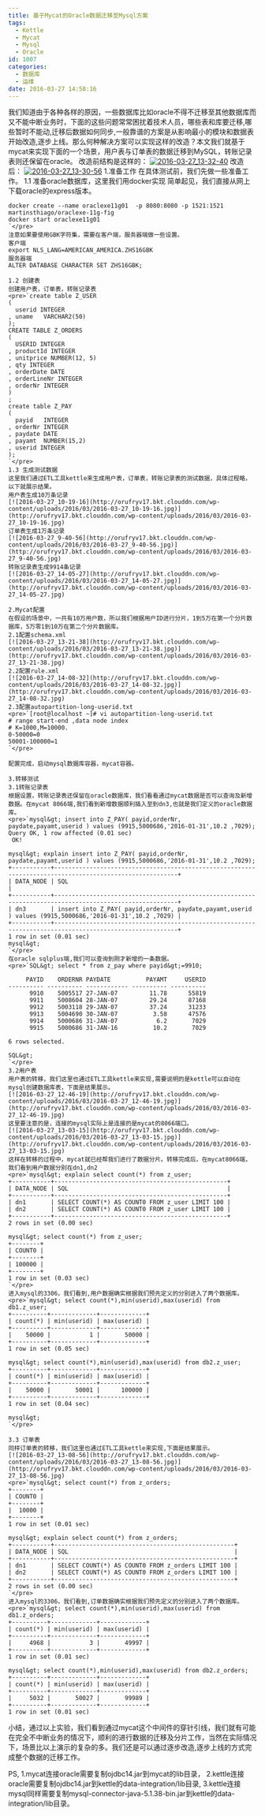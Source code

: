 ```yaml
---
title: 基于Mycat的Oracle数据迁移至Mysql方案
tags:
  - Kettle
  - Mycat
  - Mysql
  - Oracle
id: 1007
categories:
  - 数据库
  - 运维
date: 2016-03-27 14:58:16
---
```


我们知道由于各种各样的原因，一些数据库比如oracle不得不迁移至其他数据库而又不能中断业务时，下面的这些问题常常困扰着技术人员，哪些表和库要迁移,哪些暂时不能动,迁移后数据如何同步,一般靠谱的方案是从影响最小的模块和数据表开始改造,逐步上线。那么何种解决方案可以实现这样的改造？本文我们就基于mycat来实现下面的一个场景，用户表与订单表的数据迁移到MySQL，转账记录表则还保留在oracle。
改造前结构是这样的：
[![2016-03-27_13-32-40](http://orufryv17.bkt.clouddn.com/wp-content/uploads/2016/03/2016-03-27_13-32-40.jpg)](http://orufryv17.bkt.clouddn.com/wp-content/uploads/2016/03/2016-03-27_13-32-40.jpg)
改造后：
[![2016-03-27_13-30-56](http://orufryv17.bkt.clouddn.com/wp-content/uploads/2016/03/2016-03-27_13-30-56.jpg)](http://orufryv17.bkt.clouddn.com/wp-content/uploads/2016/03/2016-03-27_13-30-56.jpg)
1.准备工作
在具体测试前，我们先做一些准备工作。
1.1 准备oracle数据库，这里我们用docker实现
简单起见，我们直接从网上下载oracle的express版本。

    docker create --name oraclexe11g01  -p 8080:8080 -p 1521:1521 martinsthiago/oraclexe-11g-fig
    docker start oraclexe11g01
    `</pre>
    注意如果要使用GBK字符集，需要在客户端，服务器端做一些设置。
    客户端
    export NLS_LANG=AMERICAN_AMERICA.ZHS16GBK
    服务器端
    ALTER DATABASE CHARACTER SET ZHS16GBK;

    1.2 创建表
    创建用户表，订单表，转账记录表
    <pre>`create table Z_USER
    (
      userid INTEGER
    , uname   VARCHAR2(50)
    );
    CREATE TABLE Z_ORDERS
    (
      USERID INTEGER
    , productId INTEGER
    , unitprice NUMBER(12, 5)
    , qty INTEGER
    , orderDate DATE
    , orderLineNr INTEGER
    , orderNr INTEGER
    )
    ;
    create table Z_PAY
    (
      payid   INTEGER
    , orderNr INTEGER
    , paydate DATE
    , payamt  NUMBER(15,2)
    , userid INTEGER
    );
    `</pre>
    1.3 生成测试数据
    这里我们通过ETL工具kettle来生成用户表，订单表，转账记录表的测试数据，具体过程略，以下就展示结果。
    用户表生成10万条记录
    [![2016-03-27_10-19-16](http://orufryv17.bkt.clouddn.com/wp-content/uploads/2016/03/2016-03-27_10-19-16.jpg)](http://orufryv17.bkt.clouddn.com/wp-content/uploads/2016/03/2016-03-27_10-19-16.jpg)
    订单表生成1万条记录
    [![2016-03-27_9-40-56](http://orufryv17.bkt.clouddn.com/wp-content/uploads/2016/03/2016-03-27_9-40-56.jpg)](http://orufryv17.bkt.clouddn.com/wp-content/uploads/2016/03/2016-03-27_9-40-56.jpg)
    转账记录表生成9914条记录
    [![2016-03-27_14-05-27](http://orufryv17.bkt.clouddn.com/wp-content/uploads/2016/03/2016-03-27_14-05-27.jpg)](http://orufryv17.bkt.clouddn.com/wp-content/uploads/2016/03/2016-03-27_14-05-27.jpg)

    2.Mycat配置
    在假设的场景中，一共有10万用户数，所以我们根据用户ID进行分片，1到5万在第一个分片数据库，5万零1到10万在第二个分片数据库。
    2.1配置schema.xml
    [![2016-03-27_13-21-38](http://orufryv17.bkt.clouddn.com/wp-content/uploads/2016/03/2016-03-27_13-21-38.jpg)](http://orufryv17.bkt.clouddn.com/wp-content/uploads/2016/03/2016-03-27_13-21-38.jpg)
    2.2配置rule.xml
    [![2016-03-27_14-08-32](http://orufryv17.bkt.clouddn.com/wp-content/uploads/2016/03/2016-03-27_14-08-32.jpg)](http://orufryv17.bkt.clouddn.com/wp-content/uploads/2016/03/2016-03-27_14-08-32.jpg)
    2.3配置autopartition-long-userid.txt
    <pre>`[root@localhost ~]# vi autopartition-long-userid.txt
    # range start-end ,data node index
    # K=1000,M=10000.
    0-50000=0
    50001-100000=1
    `</pre>

    配置完成，启动mysql数据库容器，mycat容器。

    3.转移测试
    3.1转账记录表
    根据设置，转账记录表还保留在oracle数据库，我们看看通过mycat数据是否可以查询及新增数据。在mycat 8066端,我们看到新增数据顺利插入至到dn3,也就是我们定义的oracle数据库。
    <pre>`mysql&gt; insert into Z_PAY( payid,orderNr, paydate,payamt,userid ) values (9915,5000686,'2016-01-31',10.2 ,7029);
    Query OK, 1 row affected (0.01 sec)
     OK!

    mysql&gt; explain insert into Z_PAY( payid,orderNr, paydate,payamt,userid ) values (9915,5000686,'2016-01-31',10.2 ,7029);
    +-----------+---------------------------------------------------------------------------------------------------------+
    | DATA_NODE | SQL                                                                                                     |
    +-----------+---------------------------------------------------------------------------------------------------------+
    | dn3       | insert into Z_PAY( payid,orderNr, paydate,payamt,userid ) values (9915,5000686,'2016-01-31',10.2 ,7029) |
    +-----------+---------------------------------------------------------------------------------------------------------+
    1 row in set (0.01 sec)
    mysql&gt;
    `</pre>
    在oracle sqlplus端,我们可以查询到刚才新增的一条数据。
    <pre>`SQL&gt; select * from z_pay where payid&gt;=9910;

         PAYID    ORDERNR PAYDATE          PAYAMT     USERID
    ---------- ---------- ------------ ---------- ----------
          9910    5005517 27-JAN-07         11.78      55819
          9911    5008604 28-JAN-07         29.24      87168
          9912    5003118 29-JAN-07         37.24      31233
          9913    5004690 30-JAN-07          3.58      47576
          9914    5000686 31-JAN-07           6.2       7029
          9915    5000686 31-JAN-16          10.2       7029

    6 rows selected.

    SQL&gt;
    `</pre>
    3.2用户表
    用户表的转移，我们这里也通过ETL工具kettle来实现,需要说明的是kettle可以自动在mysql创建数据库表，下面是结果展示。
    [![2016-03-27_12-46-19](http://orufryv17.bkt.clouddn.com/wp-content/uploads/2016/03/2016-03-27_12-46-19.jpg)](http://orufryv17.bkt.clouddn.com/wp-content/uploads/2016/03/2016-03-27_12-46-19.jpg)
    这里要注意的是，连接的mysql实际上是连接的是mycat的8066端口。
    [![2016-03-27_13-03-15](http://orufryv17.bkt.clouddn.com/wp-content/uploads/2016/03/2016-03-27_13-03-15.jpg)](http://orufryv17.bkt.clouddn.com/wp-content/uploads/2016/03/2016-03-27_13-03-15.jpg)
    这样在转移的过程中，mycat就已经帮我们进行了数据分片。转移完成后，在mycat8066端，我们看到用户数据分别在dn1,dn2
    <pre>`mysql&gt; explain select count(*) from z_user;
    +-----------+-------------------------------------------------+
    | DATA_NODE | SQL                                             |
    +-----------+-------------------------------------------------+
    | dn1       | SELECT COUNT(*) AS COUNT0 FROM z_user LIMIT 100 |
    | dn2       | SELECT COUNT(*) AS COUNT0 FROM z_user LIMIT 100 |
    +-----------+-------------------------------------------------+
    2 rows in set (0.00 sec)

    mysql&gt; select count(*) from z_user;
    +--------+
    | COUNT0 |
    +--------+
    | 100000 |
    +--------+
    1 row in set (0.03 sec)
    `</pre>
    进入mysql的3306，我们看到,用户数据确实根据我们预先定义的分别进入了两个数据库。
    <pre>`mysql&gt; select count(*),min(userid),max(userid) from db1.z_user;
    +----------+-------------+-------------+
    | count(*) | min(userid) | max(userid) |
    +----------+-------------+-------------+
    |    50000 |           1 |       50000 |
    +----------+-------------+-------------+
    1 row in set (0.05 sec)

    mysql&gt; select count(*),min(userid),max(userid) from db2.z_user;
    +----------+-------------+-------------+
    | count(*) | min(userid) | max(userid) |
    +----------+-------------+-------------+
    |    50000 |       50001 |      100000 |
    +----------+-------------+-------------+
    1 row in set (0.04 sec)

    mysql&gt;
    `</pre>

    3.3 订单表
    同样订单表的转移，我们这里也通过ETL工具kettle来实现,下面是结果展示。
    [![2016-03-27_13-08-56](http://orufryv17.bkt.clouddn.com/wp-content/uploads/2016/03/2016-03-27_13-08-56.jpg)](http://orufryv17.bkt.clouddn.com/wp-content/uploads/2016/03/2016-03-27_13-08-56.jpg)
    <pre>`mysql&gt; select count(*) from z_orders;
    +--------+
    | COUNT0 |
    +--------+
    |  10000 |
    +--------+
    1 row in set (0.01 sec)

    mysql&gt; explain select count(*) from z_orders;
    +-----------+---------------------------------------------------+
    | DATA_NODE | SQL                                               |
    +-----------+---------------------------------------------------+
    | dn1       | SELECT COUNT(*) AS COUNT0 FROM z_orders LIMIT 100 |
    | dn2       | SELECT COUNT(*) AS COUNT0 FROM z_orders LIMIT 100 |
    +-----------+---------------------------------------------------+
    2 rows in set (0.00 sec)
    `</pre>
    进入mysql的3306，我们看到,订单数据确实根据我们预先定义的分别进入了两个数据库。
    <pre>`mysql&gt; select count(*),min(userid),max(userid) from db1.z_orders;
    +----------+-------------+-------------+
    | count(*) | min(userid) | max(userid) |
    +----------+-------------+-------------+
    |     4968 |           3 |       49997 |
    +----------+-------------+-------------+
    1 row in set (0.01 sec)

    mysql&gt; select count(*),min(userid),max(userid) from db2.z_orders;
    +----------+-------------+-------------+
    | count(*) | min(userid) | max(userid) |
    +----------+-------------+-------------+
    |     5032 |       50027 |       99989 |
    +----------+-------------+-------------+
    1 row in set (0.01 sec)

小结，通过以上实验，我们看到通过mycat这个中间件的穿针引线，我们就有可能在完全不中断业务的情况下，顺利的进行数据的迁移及分片工作，当然在实际情况下，场景比以上演示的复杂的多。我们还是可以通过逐步改造,逐步上线的方式完成整个数据的迁移工作。

PS, 
1.mycat连接oracle需要复制ojdbc14.jar到mycat的lib目录，
2.kettle连接oracle需要复制ojdbc14.jar到kettle的data-integration/lib目录,
3.kettle连接mysql同样需要复制mysql-connector-java-5.1.38-bin.jar到kettle的data-integration/lib目录。